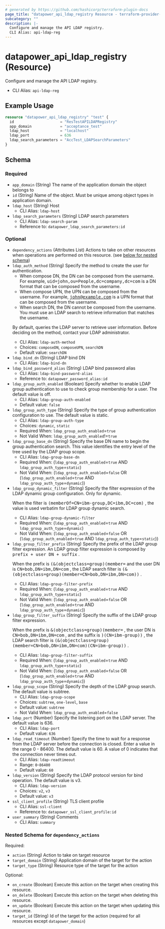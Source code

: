 ```yaml
---
# generated by https://github.com/hashicorp/terraform-plugin-docs
page_title: "datapower_api_ldap_registry Resource - terraform-provider-datapower"
subcategory: ""
description: |-
  Configure and manage the API LDAP registry.
  CLI Alias: api-ldap-reg
---
```


# datapower_api_ldap_registry (Resource)

Configure and manage the API LDAP registry.
  - CLI Alias: `api-ldap-reg`

## Example Usage

```terraform
resource "datapower_api_ldap_registry" "test" {
  id                     = "ResTestAPILDAPRegistry"
  app_domain             = "acceptance_test"
  ldap_host              = "localhost"
  ldap_port              = 636
  ldap_search_parameters = "AccTest_LDAPSearchParameters"
}
```

<!-- schema generated by tfplugindocs -->
## Schema

### Required

- `app_domain` (String) The name of the application domain the object belongs to
- `id` (String) Name of the object. Must be unique among object types in application domain.
- `ldap_host` (String) Host
  - CLI Alias: `ldap-host`
- `ldap_search_parameters` (String) LDAP search parameters
  - CLI Alias: `ldap-search-param`
  - Reference to: `datapower_ldap_search_parameters:id`

### Optional

- `dependency_actions` (Attributes List) Actions to take on other resources when operations are performed on this resource. (see [below for nested schema](#nestedatt--dependency_actions))
- `ldap_auth_method` (String) Specify the method to create the user for authentication. <ul><li>When compose DN, the DN can be composed from the username. For example, <tt>uid=john,ou=People,dc=company,dc=com</tt> is a DN format that can be composed from the username.</li><li>When compose UPN, the UPN can be composed from the username. For example, <tt>john@example.com</tt> is a UPN format that can be composed from the username.</li><li>When search DN, the DN cannot be composed from the username. You must use an LDAP search to retrieve information that matches the username.</li></ul><p>By default, queries the LDAP server to retrieve user information. Before deciding on the method, contact your LDAP administrator.</p>
  - CLI Alias: `ldap-auth-method`
  - Choices: `composeDN`, `composeUPN`, `searchDN`
  - Default value: `searchDN`
- `ldap_bind_dn` (String) LDAP bind DN
  - CLI Alias: `ldap-bind-dn`
- `ldap_bind_password_alias` (String) LDAP bind password alias
  - CLI Alias: `ldap-bind-password-alias`
  - Reference to: `datapower_password_alias:id`
- `ldap_group_auth_enabled` (Boolean) Specify whether to enable LDAP group authentication to use to check group membership for a user. The default value is off.
  - CLI Alias: `ldap-group-auth-enabled`
  - Default value: `false`
- `ldap_group_auth_type` (String) Specify the type of group authentication configuration to use. The default value is static.
  - CLI Alias: `ldap-group-auth-type`
  - Choices: `dynamic`, `static`
  - Required When: `ldap_group_auth_enabled`=`true`
  - Not Valid When: `ldap_group_auth_enabled`!=`true`
- `ldap_group_base_dn` (String) Specify the base DN name to begin the group authentication search. This value identifies the entry level of the tree used by the LDAP group scope.
  - CLI Alias: `ldap-group-base-dn`
  - Required When: (`ldap_group_auth_enabled`=`true` AND `ldap_group_auth_type`=`static`)
  - Not Valid When: (`ldap_group_auth_enabled`=`false` OR (`ldap_group_auth_enabled`=`true` AND `ldap_group_auth_type`=`dynamic`))
- `ldap_group_dynamic_filter` (String) Specify the filter expression of the LDAP dynamic group configuration. Only for dynamic. <p>When the filter is <tt>(memberOf=CN=ibm-group,DC=ibm,DC=com)</tt> , the value is used verbatim for LDAP group dynamic search.</p>
  - CLI Alias: `ldap-group-dynamic-filter`
  - Required When: (`ldap_group_auth_enabled`=`true` AND `ldap_group_auth_type`=`dynamic`)
  - Not Valid When: (`ldap_group_auth_enabled`=`false` OR (`ldap_group_auth_enabled`=`true` AND `ldap_group_auth_type`=`static`))
- `ldap_group_filter_prefix` (String) Specify the prefix of the LDAP group filter expression. An LDAP group filter expression is composed by <tt>prefix + user DN + suffix</tt> . <p>When the prefix is <tt>(&amp;(objectclass=group)(member=</tt> and the user DN is <tt>CN=bob,DN=ibm,DN=com</tt> , the LDAP search filter is <tt>(&amp;(objectclass=group)(member=CN=bob,DN=ibm,DN=com))</tt> .</p>
  - CLI Alias: `ldap-group-filter-prefix`
  - Required When: (`ldap_group_auth_enabled`=`true` AND `ldap_group_auth_type`=`static`)
  - Not Valid When: (`ldap_group_auth_enabled`=`false` OR (`ldap_group_auth_enabled`=`true` AND `ldap_group_auth_type`=`dynamic`))
- `ldap_group_filter_suffix` (String) Specify the suffix of the LDAP group filter expression. <p>When the prefix is <tt>&amp;(objectclass=group)(member=</tt> , the user DN is <tt>CN=bob,DN=ibm,DN=com</tt> , and the suffix is <tt>)(CN=ibm-group))</tt> , the LDAP search filter is <tt>(&amp;(objectclass=group)(member=CN=bob,DN=ibm,DN=com)(CN=ibm-group))</tt> .</p>
  - CLI Alias: `ldap-group-filter-suffix`
  - Required When: (`ldap_group_auth_enabled`=`true` AND `ldap_group_auth_type`=`static`)
  - Not Valid When: (`ldap_group_auth_enabled`=`false` OR (`ldap_group_auth_enabled`=`true` AND `ldap_group_auth_type`=`dynamic`))
- `ldap_group_scope` (String) Specify the depth of the LDAP group search. The default value is subtree.
  - CLI Alias: `ldap-group-scope`
  - Choices: `subtree`, `one-level`, `base`
  - Default value: `subtree`
  - Not Valid When: `ldap_group_auth_enabled`=`false`
- `ldap_port` (Number) Specify the listening port on the LDAP server. The default value is 636.
  - CLI Alias: `ldap-port`
  - Default value: `636`
- `ldap_read_timeout` (Number) Specify the time to wait for a response from the LDAP server before the connection is closed. Enter a value in the range 0 - 86400. The default value is 60. A value of 0 indicates that the connection never times out.
  - CLI Alias: `ldap-readtimeout`
  - Range: `0`-`86400`
  - Default value: `60`
- `ldap_version` (String) Specify the LDAP protocol version for bind operation. The default value is v3.
  - CLI Alias: `ldap-version`
  - Choices: `v2`, `v3`
  - Default value: `v3`
- `ssl_client_profile` (String) TLS client profile
  - CLI Alias: `ssl-client`
  - Reference to: `datapower_ssl_client_profile:id`
- `user_summary` (String) Comments
  - CLI Alias: `summary`

<a id="nestedatt--dependency_actions"></a>
### Nested Schema for `dependency_actions`

Required:

- `action` (String) Action to take on target resource
- `target_domain` (String) Application domain of the target for the action
- `target_type` (String) Resource type of the target for the action

Optional:

- `on_create` (Boolean) Execute this action on the target when creating this resource.
- `on_delete` (Boolean) Execute this action on the target when deleting this resource.
- `on_update` (Boolean) Execute this action on the target when updating this resource.
- `target_id` (String) Id of the target for the action (required for all resources except `datapower_domain`)
